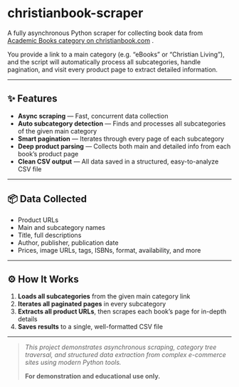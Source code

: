 # christianbook-scraper

A fully asynchronous Python scraper for collecting book data from [Academic Books category on christianbook.com](https://is.gd/zyCHcg)
.


You provide a link to a main category (e.g. “eBooks” or “Christian Living”), and the script will automatically process all subcategories, handle pagination, and visit every product page to extract detailed information.

---

## ✨ Features

- **Async scraping** — Fast, concurrent data collection
- **Auto subcategory detection** — Finds and processes all subcategories of the given main category
- **Smart pagination** — Iterates through every page of each subcategory
- **Deep product parsing** — Collects both main and detailed info from each book’s product page
- **Clean CSV output** — All data saved in a structured, easy-to-analyze CSV file

---

## 📦 Data Collected

- Product URLs
- Main and subcategory names
- Title, full descriptions
- Author, publisher, publication date
- Prices, image URLs, tags, ISBNs, format, availability, and more

---

## ⚙️ How It Works

1. **Loads all subcategories** from the given main category link
2. **Iterates all paginated pages** in every subcategory
3. **Extracts all product URLs**, then scrapes each book’s page for in-depth details
4. **Saves results** to a single, well-formatted CSV file

---

> _This project demonstrates asynchronous scraping, category tree traversal, and structured data extraction from complex e-commerce sites using modern Python tools._
>
> **For demonstration and educational use only.**
